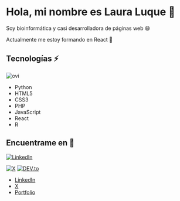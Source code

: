 # Hola, mi nombre es Laura Luque 👋

Soy bioinformática y casi desarrolladora de páginas web 😄

Actualmente me estoy formando en React 🌱

## Tecnologías ⚡
<img src="https://github-readme-stats.vercel.app/api/top-langs?username=laura-luque&show_icons=true&locale=en&layout=compact&theme=chartreuse-dark" alt="ovi" />

- Python
- HTML5
- CSS3
- PHP
- JavaScript
- React
- R

## Encuentrame en 💬
<a href="https://www.linkedin.com/in/laura-luque-bravo-897568106" target="_blank"><img src="https://img.shields.io/badge/LinkedIn-%230077B5.svg?&style=flat-square&logo=linkedin&logoColor=white" alt="LinkedIn"></a>

<a href="https://twitter.com/Laura_L_B_" target="_blank"><img src="https://img.shields.io/twitter/url?url=https%3A%2F%2Ftwitter.com%2FLaura_L_B_" alt="X"></a>
<a href="https://laura-luque.github.io/" target="_blank"><img src="https://img.shields.io/badge/DEV-%230A0A0A.svg?&style=flat-square&logo=DEV.to&logoColor=white" alt="DEV.to"></a>

- [LinkedIn](https://www.linkedin.com/in/laura-luque-bravo-897568106)
- [X](https://twitter.com/Laura_L_B_)
- [Portfolio](https://laura-luque.github.io/)
